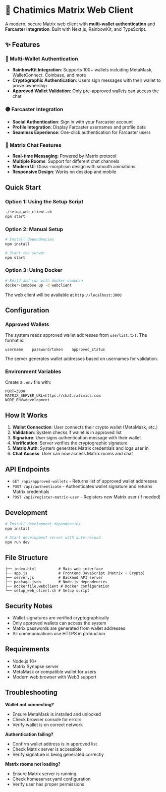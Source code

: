 # 🚀 Chatimics Matrix Web Client

A modern, secure Matrix web client with **multi-wallet authentication** and **Farcaster integration**. Built with Next.js, RainbowKit, and TypeScript.

## ✨ Features

### 🔐 Multi-Wallet Authentication
- **RainbowKit Integration**: Supports 100+ wallets including MetaMask, WalletConnect, Coinbase, and more
- **Cryptographic Authentication**: Users sign messages with their wallet to prove ownership
- **Approved Wallet Validation**: Only pre-approved wallets can access the chat

### 🟣 Farcaster Integration
- **Social Authentication**: Sign in with your Farcaster account
- **Profile Integration**: Display Farcaster usernames and profile data
- **Seamless Experience**: One-click authentication for Farcaster users

### 💬 Matrix Chat Features
- **Real-time Messaging**: Powered by Matrix protocol
- **Multiple Rooms**: Support for different chat channels
- **Modern UI**: Glass-morphism design with smooth animations
- **Responsive Design**: Works on desktop and mobile

## Quick Start

### Option 1: Using the Setup Script

```bash
./setup_web_client.sh
npm start
```

### Option 2: Manual Setup

```bash
# Install dependencies
npm install

# Start the server
npm start
```

### Option 3: Using Docker

```bash
# Build and run with docker-compose
docker-compose up -d webclient
```

The web client will be available at `http://localhost:3000`

## Configuration

### Approved Wallets

The system reads approved wallet addresses from `userlist.txt`. The format is:
```
username    password/token    approved_status
```

The server generates wallet addresses based on usernames for validation.

### Environment Variables

Create a `.env` file with:
```
PORT=3000
MATRIX_SERVER_URL=https://chat.ratimics.com
NODE_ENV=development
```

## How It Works

1. **Wallet Connection**: User connects their crypto wallet (MetaMask, etc.)
2. **Validation**: System checks if wallet is in approved list
3. **Signature**: User signs authentication message with their wallet
4. **Verification**: Server verifies the cryptographic signature
5. **Matrix Auth**: System generates Matrix credentials and logs user in
6. **Chat Access**: User can now access Matrix rooms and chat

## API Endpoints

- `GET /api/approved-wallets` - Returns list of approved wallet addresses
- `POST /api/authenticate` - Authenticates wallet signature and returns Matrix credentials
- `POST /api/register-matrix-user` - Registers new Matrix user (if needed)

## Development

```bash
# Install development dependencies
npm install

# Start development server with auto-reload
npm run dev
```

## File Structure

```
├── index.html          # Main web interface
├── app.js              # Frontend JavaScript (Matrix + Crypto)
├── server.js           # Backend API server
├── package.json        # Node.js dependencies
├── Dockerfile.webclient # Docker configuration
└── setup_web_client.sh # Setup script
```

## Security Notes

- Wallet signatures are verified cryptographically
- Only approved wallets can access the system
- Matrix passwords are generated from wallet addresses
- All communications use HTTPS in production

## Requirements

- Node.js 16+
- Matrix Synapse server
- MetaMask or compatible wallet for users
- Modern web browser with Web3 support

## Troubleshooting

**Wallet not connecting?**
- Ensure MetaMask is installed and unlocked
- Check browser console for errors
- Verify wallet is on correct network

**Authentication failing?**
- Confirm wallet address is in approved list
- Check Matrix server is accessible
- Verify signature is being generated correctly

**Matrix rooms not loading?**
- Ensure Matrix server is running
- Check homeserver.yaml configuration
- Verify user has proper permissions
